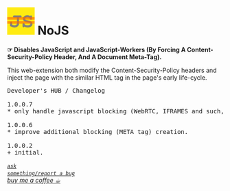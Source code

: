 <h1><img src="resources/icon.png" height="64" width="64"/> NoJS</h1>
<strong>☞︎ Disables JavaScript and JavaScript-Workers (By Forcing A Content-Security-Policy Header, And A Document Meta-Tag).</strong>

This web-extension both modify the Content-Security-Policy headers and inject the page with the similar HTML tag in the page's early life-cycle.

<pre>
Developer's HUB / Changelog

1.0.0.7
* only handle javascript blocking (WebRTC, IFRAMES and such, that were previously blocked are re-allowed).

1.0.0.6
* improve additional blocking (META tag) creation.

1.0.0.2
+ initial.
</pre>

<a href="https://github.com/eladkarako/chrome_extensions/issues/new?title=NoJS%20-%20"><em><code>ask something/report a bug</code></em></a>  
<a href="https://paypal.me/e1adkarak0/5"><em>buy me a coffee ☕︎</em></a>  
